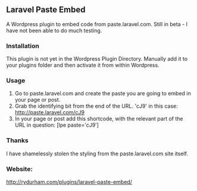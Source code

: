 ## Laravel Paste Embed

A Wordpress plugin to embed code from paste.laravel.com.  Still in beta - I have not been able to do much testing.


### Installation

This plugin is not yet in the Wordpress Plugin Directory.  Manually add it to your plugins folder and then activate it from within Wordpress.

### Usage
1. Go to paste.laravel.com and create the paste you are going to embed in your page or post.
2. Grab the identifying bit from the end of the URL. 'cJ9' in this case:
    http://paste.laravel.com/cJ9
3. In your page or post add this shortcode, with the relevant part of the URL in question:
    [lpe paste='cJ9']

### Thanks
I have shamelessly stolen the styling from the paste.laravel.com site itself.


### Website:
http://rydurham.com/plugins/laravel-paste-embed/